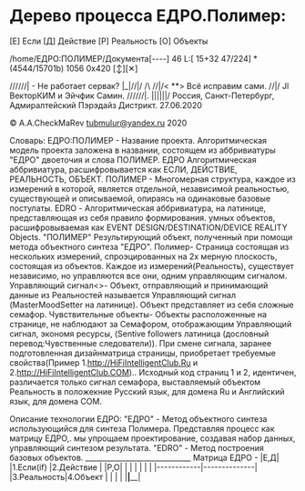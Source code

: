 # Дерево процесса ЕДРО.Полимер:
[Е] Если
[Д] Действие
[Р] Реальность
[О] Объекты

/home/ЕДРО:ПОЛИМЕР/Документа[----] 46 L:[ 15+32  47/224] *(4544/15701b) 1056 0x420                                                    [↕][✕]

//////|                        - Не работает сервак?
|_|//|/ /\ 
  //|/<  **>                      Всё исправим сами.
 //|/   Jl                        ВекторКИМ и Эйчфик Самин.
//////|.
||||||/ Россия, Санкт-Петербург, Адмиралтейский Пэрэдайз Дистрикт. 27.06.2020

© A.A.CheckMaRev tubmulur@yandex.ru 2020





Словарь:
    ЕДРО:ПОЛИМЕР -      Название проекта. Алгоритмическая модель проекта заложена в названии, состоящем из аббривиатуры "ЕДРО"
                        двоеточия и слова ПОЛИМЕР.
    ЕДРО                Алгоритмическая аббривиатура, расшифровывается как ЕСЛИ, ДЕЙСТВИЕ, РЕАЛЬНОСТЬ, ОБЪЕКТ.
    ПОЛИМЕР           - Многомерная структура, каждое из измерений в которой, является отдельной, независимой реальностью,
                        существующей и описываемой, опираясь на одинаковые базовые постулаты.
    EDRO              - Алгоритмическая аббривиатура, на латинице, представляющая из себя правило формирования.
                        умных  объектов, расшифровываемая как EVENT DESIGN/DESTINATION/DEVICE REALITY Objects.
    "ПОЛИМЕР"           Результирующий объект, полученный при помощи метода объектного синтеза "ЕДРО".
   Полимер-             Страница состоящая из нескольких измерений, спроэцированных на 2х мерную плоскость, состоящая из объектов.
                        Каждое из измерений(Реальность), существует независимо, но управляются все они, одним управляющим сигналом.
   Управляющий сигнал<>- Объект, отправляющий и принимающий данные из Реальностей называется Управляющий сигнал
                        (MasterMoodSetter на латинице). Объект представляет из себя сложные семафор.
    Чувствительные объекты- Объекты расположенные на странице, не наблюдают за  Семафором, отображающим Управляющий сигнал, экономя ресурсы,
                        (Sentive followers латиница (дословный перевод:Чувственные следователи)). При смене сигнала,
                        заранее подготовленная дизайнматрица страницы, приобретает требуемые свойства(Пример
                        1.http://HiFiIntelligentClub.Ru и 2.http://HiFiIntelligentClub.COM)..
                        Исходный код страниц 1 и 2, идентичен, различается только сигнал семафора, выставляемый объектом Реальность
                        в положекние Русский язык, для домена Ru и Английский язык, для домена COM.


   
Описание технологии ЕДРО:
    "ЕДРО"  - Метод объектного синтеза использующийся для синтеза Полимера. Представляя процесс как матрицу ЕДРО,.
              мы упрощаем проектирование, создавая набор данных, управляющий синтезом результата.
    "EDRO"  - Метод построения базовых объектов.
             _____________________________
    Матрица ЕДРО        - |Е,Д|  |1.Если(if)  |2.Действие    |
                          |Р,О|  |            |              |
                                 |            |              |
                                 |------------|--------------|
                                 |3.Реальность|4.Объект      |
                                 |            |              |
                                 |____________|______________|
